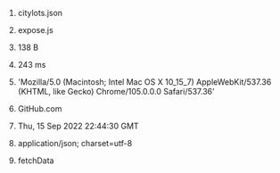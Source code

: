 1. citylots.json

2. expose.js

3. 138 B

4. 243 ms

5. 'Mozilla/5.0 (Macintosh; Intel Mac OS X 10_15_7) AppleWebKit/537.36 (KHTML, like Gecko) Chrome/105.0.0.0 Safari/537.36'

6. GitHub.com

7. Thu, 15 Sep 2022 22:44:30 GMT

8. application/json; charset=utf-8

9. fetchData